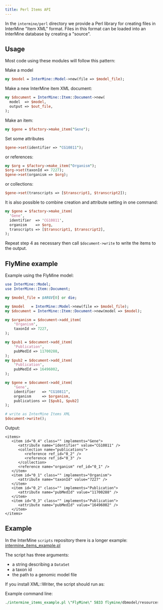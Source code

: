 ```yaml
---
title: Perl Items API
---
```


In the `intermine/perl` directory we provide a Perl library for creating files in InterMine "Item XML" format. Files in this format can be loaded into an InterMine database by creating a "source".

## Usage

Most code using these modules will follow this pattern:

Make a model

```perl
my $model = InterMine::Model->new(file => $model_file);
```

Make a new InterMine item XML document:

```perl
my $document = InterMine::Item::Document->new(
  model  => $model,
  output => $out_file,
);
```

Make an item:

```perl
my $gene = $factory->make_item("Gene");
```

Set some attributes

```perl
$gene->set(identifier => "CG10811");
```

or references:

```perl
my $org = $factory->make_item("Organism");
$org->set(taxonId => 7227);
$gene->set(organism => $org);
```

or collections:

```perl
$gene->set(transcripts => [$transcript1, $transcript2]);
```

It is also possible to combine creation and attribute setting in one command:

```perl
my $gene = $factory->make_item(
  'Gene',
  identifier  => 'CG10811',
  organism    => $org,
  transcripts => [$transcript1, $transcript2],
);
```

Repeat step 4 as necessary then call `$document->write` to write the items to the output.

## FlyMine example

Example using the FlyMine model:

```perl
use InterMine::Model;
use InterMine::Item::Document;

my $model_file = $ARGV[0] or die;

my $model   = InterMine::Model->new(file => $model_file);
my $document = InterMine::Item::Document->new(model => $model);

my $organism = $document->add_item(
    'Organism',
    taxonId => 7227,
);

my $pub1 = $document->add_item(
    'Publication',
    pubMedId => 11700288,
);
my $pub2 = $document->add_item(
    'Publication',
    pubMedId => 16496002,
);

my $gene = $document->add_item(
    'Gene',
    identifier   => "CG10811",
    organism     => $organism,
    publications => [$pub1, $pub2]
);

# write as InterMine Items XML
$document->write();
```

Output:

```markup
<items>
   <item id="0_4" class="" implements="Gene">
      <attribute name="identifier" value="CG10811" />
      <collection name="publications">
         <reference ref_id="0_2" />
         <reference ref_id="0_3" />
      </collection>
      <reference name="organism" ref_id="0_1" />
   </item>
   <item id="0_1" class="" implements="Organism">
      <attribute name="taxonId" value="7227" />
   </item>
   <item id="0_2" class="" implements="Publication">
      <attribute name="pubMedId" value="11700288" />
   </item>
   <item id="0_3" class="" implements="Publication">
      <attribute name="pubMedId" value="16496002" />
   </item>
</items>
```

## Example

In the InterMine `scripts` repository there is a longer example: [intermine\_items\_example.pl](https://github.com/intermine/intermine-scripts/blob/master/examples/intermine_items_example.pl)

The script has three arguments:

* a string describing a `DataSet`
* a taxon id
* the path to a genomic model file

If you install XML::Writer, the script should run as:

Example command line:

```perl
./intermine_items_example.pl \"FlyMine\" 5833 flymine/dbmodel/resources/main/genomic_model.xml
```
